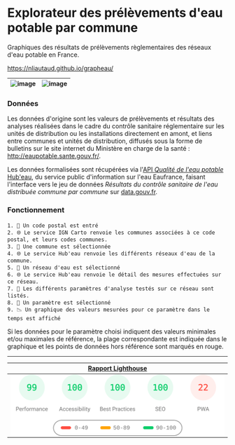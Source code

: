 # Explorateur des prélèvements d'eau potable par commune
Graphiques des résultats de prélèvements règlementaires des réseaux d'eau potable en France.

https://nliautaud.github.io/grapheau/

|![image](https://user-images.githubusercontent.com/761761/228780725-93342f63-e5ef-48d3-8ec7-c1f34e4750ee.png)|![image](https://user-images.githubusercontent.com/761761/228779385-b0e01b8a-719d-4a07-9123-c2e385b7af7c.png)|
|--|--|

### Données

Les données d'origine sont les valeurs de prélèvements et résultats des analyses réalisées dans le cadre du contrôle sanitaire réglementaire sur les unités de distribution ou les installations directement en amont, et liens entre communes et unités de distribution, diffusés sous la forme de bulletins sur le site internet du Ministère en charge de la santé : http://eaupotable.sante.gouv.fr/.

Les données formalisées sont récupérées via l'[API *Qualité de l'eau potable* Hub'eau](https://hubeau.eaufrance.fr/page/api-qualite-eau-potable), du service public d'information sur l'eau Eaufrance, faisant l'interface vers le jeu de données *Résultats du contrôle sanitaire de l'eau distribuée commune par commune* sur [data.gouv.fr](https://www.data.gouv.fr/fr/datasets/resultats-du-controle-sanitaire-de-leau-distribuee-commune-par-commune/).

### Fonctionnement
```
1. 👤 Un code postal est entré
2. 🌐 Le service IGN Carto renvoie les communes associées à ce code postal, et leurs codes communes.
3. 👤 Une commune est sélectionnée
4. 🌐 Le service Hub'eau renvoie les différents réseaux d'eau de la commune.
5. 👤 Un réseau d'eau est sélectionné
6. 🌐 Le service Hub'eau renvoie le détail des mesures effectuées sur ce réseau.
7. 📃 Les différents paramètres d'analyse testés sur ce réseau sont listés.
8. 👤 Un paramètre est sélectionné
9. 📉 Un graphique des valeurs mesurées pour ce paramètre dans le temps est affiché
```

Si les données pour le paramètre choisi indiquent des valeurs minimales et/ou maximales de référence, la plage correspondante est indiquée dans le graphique et les points de données hors référence sont marqués en rouge.

-----

|[Rapport Lighthouse](https://htmlpreview.github.io/?https://raw.githubusercontent.com/nliautaud/grapheau/main/lighthouse_results/desktop/nliautaud_github_io_grapheau_.html)|
|--|
|<img src="https://github.com/nliautaud/grapheau/raw/main/lighthouse_results/desktop/pagespeed.svg" alt="lighthouse ratings"  align="center" width="600px" style="max-width: 100%;">|
